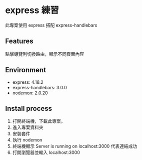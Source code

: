 # express 練習
此專案使用 express 搭配 express-handlebars

## Features
點擊導覽列切換路由，顯示不同頁面內容

## Environment
* express: 4.18.2
* express-handlebars: 3.0.0
* nodemon: 2.0.20

## Install process
1. 打開終端機，下載此專案。
2. 進入專案資料夾
3. 安裝套件
4. 執行 nodemon
5. 終端機顯示 Server is running on localhost:3000 代表連結成功
6. 打開瀏覽器並輸入 localhost:3000
